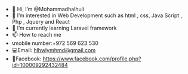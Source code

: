- 👋 Hi, I’m @Mohammadhalhuli
- 👀 I’m interested in Web Development such as html , css,  Java Script , Php , Jquery and React 
- 🌱 I’m currently learning Laravel framework
- 📫 How to reach me 
- 📞mobile number:+972 569 623 530
- 💻Email: hlhwlymhmd@gmail.com
- 📱Facebook: https://www.facebook.com/profile.php?id=100009292432484





<!---
Mohammadhalhuli/Mohammadhalhuli is a ✨ special ✨ repository because its `README.md` (this file) appears on your GitHub profile.
You can click the Preview link to take a look at your changes.
--->
